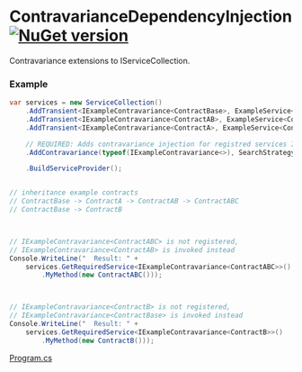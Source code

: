 # ContravarianceDependencyInjection [![NuGet version](https://badge.fury.io/nu/ContravarianceDependencyInjection.svg?1)](http://badge.fury.io/nu/ContravarianceDependencyInjection)
Contravariance extensions to IServiceCollection.

### Example
```C#
var services = new ServiceCollection()
    .AddTransient<IExampleContravariance<ContractBase>, ExampleService<ContractBase>>()
    .AddTransient<IExampleContravariance<ContractAB>, ExampleService<ContractAB>>()
    .AddTransient<IExampleContravariance<ContractA>, ExampleService<ContractA>>()

    // REQUIRED: Adds contravariance injection for registred services IExampleContravariance
    .AddContravariance(typeof(IExampleContravariance<>), SearchStrategy.MaxCloser)

    .BuildServiceProvider();


// inheritance example contracts
// ContractBase -> ContractA -> ContractAB -> ContractABC
// ContractBase -> ContractB



// IExampleContravariance<ContractABC> is not registered,
// IExampleContravariance<ContractAB> is invoked instead 
Console.WriteLine("  Result: " +
    services.GetRequiredService<IExampleContravariance<ContractABC>>()
        .MyMethod(new ContractABC()));



// IExampleContravariance<ContractB> is not registered,
// IExampleContravariance<ContractBase> is invoked instead 
Console.WriteLine("  Result: " +
    services.GetRequiredService<IExampleContravariance<ContractB>>()
        .MyMethod(new ContractB()));
```

[Program.cs](https://github.com/mustaddon/ContravarianceDependencyInjection/blob/main/Example/Program.cs)
